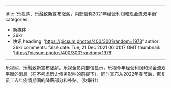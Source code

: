 
---
title: '乐视网、乐融致新宣布涨薪，内部信称2021年经营利润和现金流双平衡'
categories: 
 - 新媒体
 - 36kr
 - 快讯
headimg: 'https://picsum.photos/400/300?random=1978'
author: 36kr
comments: false
date: Tue, 21 Dec 2021 06:01:17 GMT
thumbnail: 'https://picsum.photos/400/300?random=1978'
---

<div>   
乐视网、乐融致新宣布涨薪。乐视全员内部信显示，乐视今年经营利润和现金流双平衡的消息（在不考虑历史债务影响的前提下），同时宣布从2022年春节后，恢复员工去年疫情期间的降薪部分和补贴。（财联社）  
</div>
            